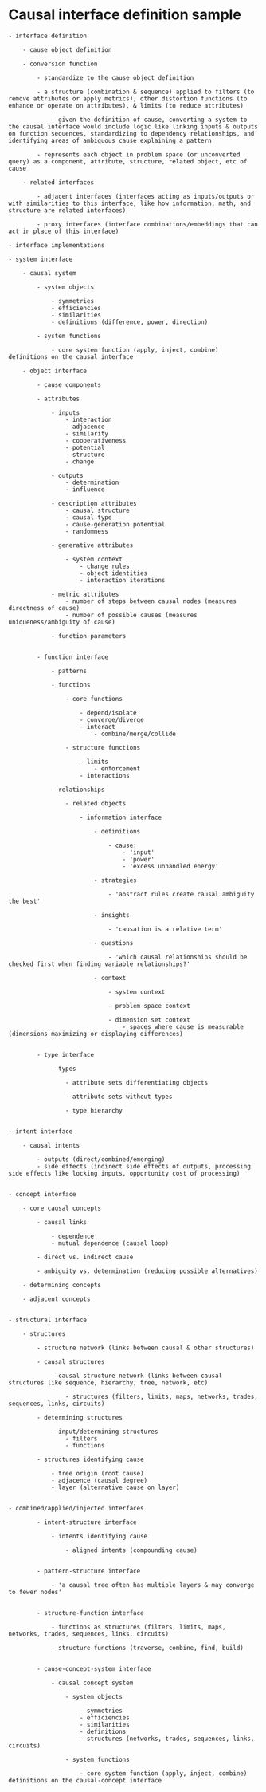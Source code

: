 # Causal interface definition sample


	- interface definition

		- cause object definition

		- conversion function

			- standardize to the cause object definition

			- a structure (combination & sequence) applied to filters (to remove attributes or apply metrics), other distortion functions (to enhance or operate on attributes), & limits (to reduce attributes)

				- given the definition of cause, converting a system to the causal interface would include logic like linking inputs & outputs on function sequences, standardizing to dependency relationships, and identifying areas of ambiguous cause explaining a pattern

			- represents each object in problem space (or unconverted query) as a component, attribute, structure, related object, etc of cause

		- related interfaces

			- adjacent interfaces (interfaces acting as inputs/outputs or with similarities to this interface, like how information, math, and structure are related interfaces)

			- proxy interfaces (interface combinations/embeddings that can act in place of this interface)

	- interface implementations

	- system interface

		- causal system

			- system objects

				- symmetries
				- efficiencies
				- similarities
				- definitions (difference, power, direction)

			- system functions

				- core system function (apply, inject, combine) definitions on the causal interface

		- object interface

			- cause components

			- attributes

				- inputs
					- interaction
					- adjacence
					- similarity
					- cooperativeness
					- potential
					- structure
					- change

				- outputs
					- determination
					- influence

				- description attributes
					- causal structure
					- causal type
					- cause-generation potential
					- randomness

				- generative attributes

					- system context
						- change rules
						- object identities
						- interaction iterations

				- metric attributes
					- number of steps between causal nodes (measures directness of cause)
					- number of possible causes (measures uniqueness/ambiguity of cause)

				- function parameters


			- function interface

				- patterns

				- functions

					- core functions

						- depend/isolate
						- converge/diverge
						- interact
							- combine/merge/collide

					- structure functions

						- limits
							- enforcement
						- interactions

				- relationships

					- related objects

						- information interface

							- definitions

								- cause:
									- 'input'
									- 'power'
									- 'excess unhandled energy'

							- strategies

								- 'abstract rules create causal ambiguity the best'

							- insights

								- 'causation is a relative term'

							- questions

								- 'which causal relationships should be checked first when finding variable relationships?'

							- context

								- system context

								- problem space context

								- dimension set context
									- spaces where cause is measurable (dimensions maximizing or displaying differences)


			- type interface

				- types

					- attribute sets differentiating objects

					- attribute sets without types

					- type hierarchy


	- intent interface

		- causal intents

			- outputs (direct/combined/emerging)
			- side effects (indirect side effects of outputs, processing side effects like locking inputs, opportunity cost of processing)


	- concept interface

		- core causal concepts

			- causal links

				- dependence
				- mutual dependence (causal loop)

			- direct vs. indirect cause

			- ambiguity vs. determination (reducing possible alternatives)

		- determining concepts

		- adjacent concepts


	- structural interface

		- structures

			- structure network (links between causal & other structures)

			- causal structures

				- causal structure network (links between causal structures like sequence, hierarchy, tree, network, etc)

					- structures (filters, limits, maps, networks, trades, sequences, links, circuits)

			- determining structures

				- input/determining structures
					- filters
					- functions

			- structures identifying cause

				- tree origin (root cause)
				- adjacence (causal degree)
				- layer (alternative cause on layer)
				

	- combined/applied/injected interfaces

			- intent-structure interface

				- intents identifying cause

					- aligned intents (compounding cause)


			- pattern-structure interface

				- 'a causal tree often has multiple layers & may converge to fewer nodes' 


			- structure-function interface

				- functions as structures (filters, limits, maps, networks, trades, sequences, links, circuits)

				- structure functions (traverse, combine, find, build)


			- cause-concept-system interface

				- causal concept system

					- system objects

						- symmetries
						- efficiencies
						- similarities
						- definitions
						- structures (networks, trades, sequences, links, circuits)

					- system functions

						- core system function (apply, inject, combine) definitions on the causal-concept interface



